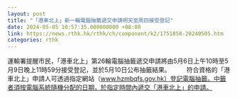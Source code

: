 ```yaml
---
layout: post
title: "「港車北上」新一輪電腦抽籤遞交申請明天至周四接受登記"
date: 2024-05-05 10:57:35.000000000 +08:00
link: https://news.rthk.hk/rthk/ch/component/k2/1751858-20240505.htm
categories: rthk
---
```


運輸署提醒市民，「港車北上」第26輪電腦抽籤遞交申請將由5月6日上午10時至5月9日晚上11時59分接受登記，並於5月10日公布抽籤結果。
　　 
符合資格的「港車北上」申請人可透過指定網站（www.hzmbqfs.gov.hk）登記電腦抽籤。中籤者須按電腦系統隨機分配的日期，於指定時間內遞交「港車北上」的申請。
